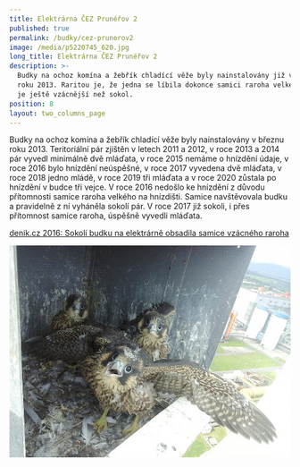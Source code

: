 ```yaml
---
title: Elektrárna ČEZ Prunéřov 2
published: true
permalink: /budky/cez-prunerov2
image: /media/p5220745_620.jpg
long_title: Elektrárna ČEZ Prunéřov 2
description: >-
  Budky na ochoz komína a žebřík chladící věže byly nainstalovány již v březnu
  roku 2013. Raritou je, že jedna se líbila dokonce samici raroha velkého, který
  je ještě vzácnější než sokol. 
position: 8
layout: two_columns_page
---
```

Budky na ochoz komína a žebřík chladící věže byly nainstalovány v březnu roku 2013. Teritoriální pár zjištěn v letech 2011 a 2012, v roce 2013 a 2014 pár vyvedl minimálně dvě mláďata, v roce 2015 nemáme o hnízdění údaje, v roce 2016 bylo hnízdění neúspěšné, v roce 2017 vyvedena dvě mláďata, v roce 2018 jedno mládě, v roce 2019 tři mláďata a v roce 2020 zůstala po hnízdění v budce tři vejce. V roce 2016 nedošlo ke hnízdění z důvodu přítomnosti samice raroha velkého na hnízdišti. Samice navštěvovala budku a pravidelně z ní vyháněla sokolí pár. V roce 2017 již sokoli, i přes přítomnost samice raroha, úspěšně vyvedli mláďata.



[denik.cz 2016: Sokolí budku na elektrárně obsadila samice vzácného raroha](https://www.denik.cz/ustecky-kraj/sokoli-budku-na-elektrarne-obsadila-samice-vzacneho-raroha-20160725.html)



![](/media/tusimice2_galerie-980.jpg)
